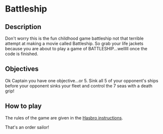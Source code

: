 # Battleship

## Description

Don't worry this is the fun childhood game battleship not that terrible attempt at making a movie called Battleship. So grab your life jackets because you are about to play a game of BATTLESHIP...welllll once the code is finished.

## Objectives

Ok Captain you have one objective...or 5. Sink all 5 of your opponent's ships before your opponent sinks your fleet and control the 7 seas with a death grip!

## How to play

The rules of the game are given in the [Hasbro instructions](http://www.hasbro.com/common/instruct/battleship.pdf).

That's an order sailor!
